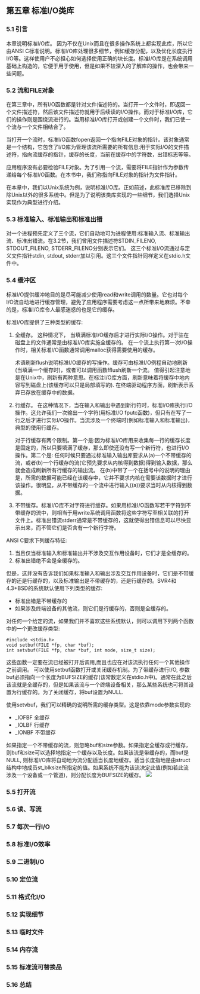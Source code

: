 ## 第五章 标准I/O类库

### 5.1 引言
  本章说明标准I/O库。 因为不仅在Unix而且在很多操作系统上都实现此库，所以它由ANSI C标准说明。标准I/O库处理很多细节，例如缓存分配，以及优化长度执行I/O等。这样使用户不必担心如何选择使用正确的块长度。标准I/O库是在系统调用基础上构造的，它便于用于使用，但是如果不较深入的了解库的操作，也会带来一些问题。

### 5.2 流和FILE对象
  在第三章中，所有I/O函数都是针对文件描述符的。当打开一个文件时，即返回一个文件描述符，然后该文件描述符就用于后续读的I/O操作。而对于标准I/O库，它们的操作则是围绕流进行的。当用标准I/O库打开或创建一个文件时，我们已使一个流与一个文件相结合了。
  
  当打开一个流时，标准I/O函数fopen返回一个指向FILE对象的指针。该对象通常是一个结构，它包含了I/O库为管理该流所需要的所有信息:用于实际I/O的文件描述符，指向流缓存的指针，缓存的长度，当前在缓存中的字符数，出错标志等等。
  
  应用程序没有必要检验FILE对象。为了引用一个流，需要将FILE指针作为参数传递给每个标准I/O函数。在本书中，我们称指向FILE对象的指针为文件指针。
  
  在本章中，我们以Unix系统为例，说明标准I/O库。正如前述，此标准库已移除到除Unix以外的很多系统中。但是为了说明该类库实现的一些细节，我们选择Unix实现作为典型进行介绍。

### 5.3 标准输入、标准输出和标准出错
  对一个进程预先定义了三个流，它们自动地可为进程使用:标准输入流、标准输出流、标准出错流。在3.2节，我们曾用文件描述符STDIN_FILENO, STDOUT_FILENO, STDERR_FILENO分别表示它们。
  这三个标准I/O流通过与定义文件指针stdin, stdout, stderr加以引用。这三个文件指针同样定义在stdio.h文件中。

### 5.4 缓冲区
  标准I/O提供缓冲地目的是尽可能减少使用read和write调用的数量。它也对每个I/O流自动地进行缓存管理，避免了应用程序需要考虑这一点所带来地麻烦。不幸的是，标准I/O库令人最感迷惑的也是它的缓存。
  
  标准I/O库提供了三种类型的缓存:
  1. 全缓存。 这种情况下， 当填满标准I/O缓存后才进行实际I/O操作。对于驻在磁盘上的文件通常是由标准I/O库实施全缓存的。 在一个流上执行第一次I/O操作时，相关标准I/O函数通常调用malloc获得需要使用的缓存。<p>术语刷新flush说明标准I/O缓存的写操作。缓存可由标准I/O例程自动地刷新(当填满一个缓存时)，或者可以调用函数fflush刷新一个流。 值得引起注意地是在Unix中，刷新有两种意思。在标注I/O库方面，刷新意味着将缓存中地内容写到磁盘上(该缓存可以只是局部填写的). 在终端驱动程序方面，刷新表示丢弃已存放在缓存中的数据。</a>
  2. 行缓存。 在这种情况下，当在输入和输出中遇到新行符时，标准I/O库执行I/O操作。这允许我们一次输出一个字符(用标准I/O fputc函数)，但只有在写了一行之后才进行实际I/O操作。当流涉及一个终端时(例如标准输入和标准输出)，典型的使用行缓存。<p>对于行缓存有两个限制。第一个是:因为标准I/O库用来收集每一行的缓存长度是固定的，所以只要填满了缓存，那么即使还没有写一个新行符，也进行I/O操作。第二个是: 任何时候只要通过标准输入输出库要求从(a)一个不带缓存的流，或者(b)一个行缓存的流(它预先要求从内核得到数据)得到输入数据，那么就会造成刷新所有行缓存的输出流。 在(b)中带了一个在括号中的说明的理由是，所需的数据可能已经在该缓存中，它并不要求内核在需要该数据时才进行该操作。很明显，从不带缓存的一个流中进行输入((a))要求当时从内核得到数据。</p>
  3. 不带缓存。标准I/O库不对字符进行缓存。如果用标准I/O函数写若干字符到不带缓存的流中，则相当于用write系统调用函数将这些字符写至相关联的打开文件上。标准出错流stderr通常是不带缓存的，这就使得出错信息可以尽快显示出来，而不管它们是否含有一个新行字符。
  
  ANSI C要求下列缓存特征:
  1. 当且仅当标准输入和标准输出并不涉及交互作用设备时，它们才是全缓存的。
  2. 标准出错绝不会是全缓存的。
  
  但是，这并没有告诉我们如果标准输入和输出涉及交互作用设备时，它们是不带缓存的还是行缓存的，以及标准输出是不带缓存的，还是行缓存的。SVR4和4.3+BSD的系统默认使用下列类型的缓存:
  * 标准出错是不带缓存的
  * 如果涉及终端设备的其他流，则它们是行缓存的，否则是全缓存的。
  
  对任何一个给定的流，如果我们并不喜欢这些系统默认，则可以调用下列两个函数中的一个更改缓存类型:
```
#include <stdio.h>
void setbuf(FILE *fp, char *buf);
int setvbuf(FILE *fp, char *buf, int mode, size_t size);
```
  这些函数一定要在流已经被打开后调用,而且也应在对该流执行任何一个其他操作之前调用。
  可以使用setbuf函数打开或关闭缓存机制。为了带缓存进行I/O, 参数buf必须指向一个长度为BUFSIZE的缓存(该常数定义在stdio.h中)。通常在此之后该流就是全缓存的，但是如果该流与一个终端设备相关，那么某些系统也可将其设置为行缓存的。为了关闭缓存，将buf设置为NULL.
  
  使用setvbuf，我们可以精确的说明所需的缓存类型。这是依靠mode参数实现的:
  * _IOFBF 全缓存
  * _IOLBF 行缓存
  * _IONBF 不带缓存
  
  如果指定一个不带缓存的流，则忽略buf和size参数。如果指定全缓存或行缓存，则buf和size可以选择地指定一个缓存以及长度。如果该流是带缓存的，而buf是NULL, 则标准I/O库将自动地为流分配适当长度地缓存。适当长度指地是由struct结构中地成员st_blksize所指定的值。如果系统不能为该流决定此值(例如若此流涉及一个设备或一个管道)，则分配长度为BUFSIZE的缓存。
  ![](https://github.com/walkerqiao/walkman/tree/master/images/APUE/setbuf_setvbuf.png)
  

### 5.5 打开流

### 5.6 读、写流

### 5.7 每次一行I/O

### 5.8 标准I/O效率

### 5.9 二进制I/O

### 5.10 定位流

### 5.11 格式化I/O

### 5.12 实现细节

### 5.13 临时文件

### 5.14 内存流

### 5.15 标准流可替换品

### 5.16 总结
